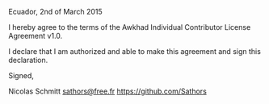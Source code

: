 Ecuador, 2nd of March 2015

I hereby agree to the terms of the Awkhad Individual Contributor License
Agreement v1.0.

I declare that I am authorized and able to make this agreement and sign this
declaration.

Signed,

Nicolas Schmitt sathors@free.fr https://github.com/Sathors
